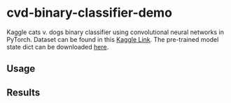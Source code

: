 # cvd-binary-classifier-demo
Kaggle cats v. dogs binary classifier using convolutional neural networks in PyTorch.
Dataset can be found in this [Kaggle Link](https://www.kaggle.com/c/dogs-vs-cats/).
The pre-trained model state dict can be downloaded [here](https://drive.google.com/open?id=1twFkUCyEM5fP1ATRL7On3fqGrP1Vuxx6).

## Usage

## Results
